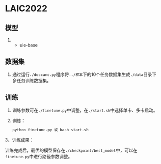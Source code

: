# LAIC2022


## 模型

1. + uie-base

## 数据集

1. 通过运行``./doccano.py``程序将``../样本``下的10个任务数据集生成`./data`目录下多任务训练数据集。


## 训练

1. 训练参数可在`./finetune.py`中调整，在`./start.sh`中选择单卡、多卡启动。

2. 训练：

   ```python
   python finetune.py 或 bash start.sh
   ```

3、训练成果：

训练完成后，最优的模型保存在`./checkpoint/best_model`中，可以在``finetune.py``中进行路径参数调整。
